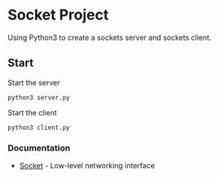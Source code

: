 # Socket Project
Using Python3 to create a sockets server and sockets client.


## Start
Start the server

```
python3 server.py
```
Start the client
```
python3 client.py
```


### Documentation

* [Socket](https://docs.python.org/3.7/library/socket.html) - Low-level networking interface